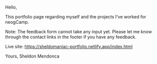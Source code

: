 Hello,

This portfolio page regarding myself and the projects I've worked for neogCamp.

Note: The feedback form cannot take any input yet. Please let me know through the contact links in the footer if you have any feedback.

Live site: https://sheldomaniac-portfolio.netlify.app/index.html

Yours,
Sheldon Mendonca
